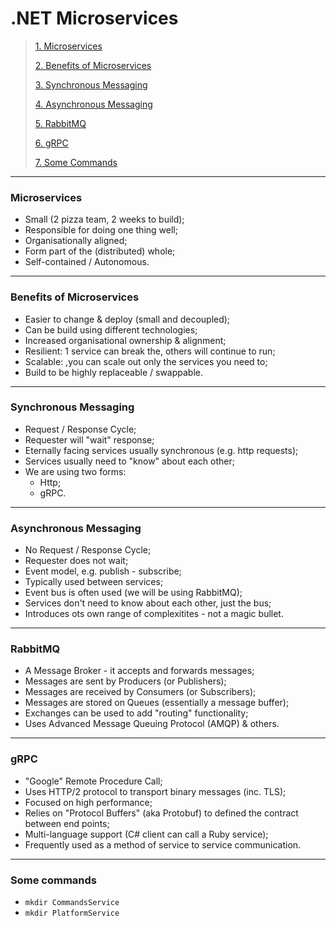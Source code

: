 # **.NET Microservices**

>[1. Microservices](#microservices) 
> 
>[2. Benefits of Microservices](#benefits-of-microservices) 
> 
>[3. Synchronous Messaging](#synchronous-messaging) 
>
>[4. Asynchronous Messaging](#asynchronous-messaging) 
>
>[5. RabbitMQ](#rabbitmq) 
>
>[6. gRPC](#grpc) 
>
>[7. Some Commands](#some-commands) 
>

---

### **Microservices**

- Small (2 pizza team, 2 weeks to build);
- Responsible for doing one thing well;
- Organisationally aligned;
- Form part of the (distributed) whole;
- Self-contained / Autonomous.

---

### **Benefits of Microservices**

- Easier to change & deploy (small and decoupled);
- Can be build using different technologies;
- Increased organisational ownership & alignment;
- Resilient: 1 service can break the, others will continue to run;
- Scalable: ,you can scale out only the services you need to;
- Build to be highly replaceable / swappable.

---

### **Synchronous Messaging**

- Request / Response Cycle;
- Requester will "wait" response;
- Eternally facing services usually synchronous (e.g. http requests);
- Services usually need to "know" about each other;
- We are using two forms:
    - Http;
    - gRPC.

---

### **Asynchronous Messaging**

- No Request / Response Cycle;
- Requester does not wait;
- Event model, e.g. publish - subscribe;
- Typically used between services;
- Event bus is often used (we will be using RabbitMQ);
- Services don't need to know about each other, just the bus;
- Introduces ots own range of complexitites - not a magic bullet.

---

### **RabbitMQ**

- A Message Broker - it accepts and forwards messages;
- Messages are sent by Producers (or Publishers);
- Messages are received by Consumers (or Subscribers);
- Messages are stored on Queues (essentially a message buffer);
- Exchanges can be used to add "routing" functionality;
- Uses Advanced Message Queuing Protocol (AMQP) & others.

---

### **gRPC**

- "Google" Remote Procedure Call;
- Uses HTTP/2 protocol to transport binary messages (inc. TLS);
- Focused on high performance;
- Relies on "Protocol Buffers" (aka Protobuf) to defined the contract between end points;
- Multi-language support (C# client can call a Ruby service);
- Frequently used as a method of service to service communication.

---

### **Some commands**

- ```mkdir CommandsService```
- ```mkdir PlatformService```